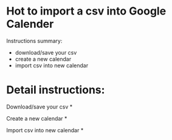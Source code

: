 Hot to import a csv into Google Calender
========

Instructions summary: 
   * download/save your csv
   * create a new calendar
   * import csv into new calendar


Detail instructions:
========
Download/save your csv
   *

 
Create a new calendar
   * 


Import csv into new calendar
   *
 
   
